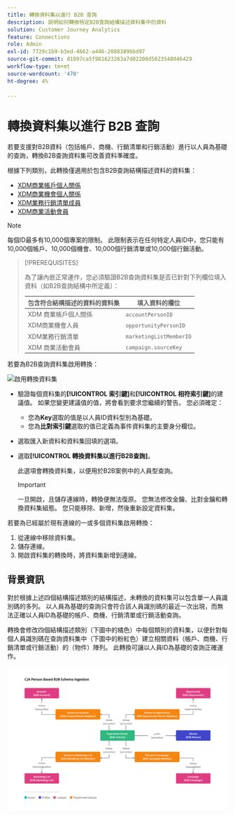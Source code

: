 ```yaml
---
title: 轉換資料集以進行 B2B 查詢
description: 說明如何轉換特定B2B查詢結構描述資料集中的資料
solution: Customer Journey Analytics
feature: Connections
role: Admin
exl-id: 7729c1b9-b3ed-4662-a446-2088389bbd97
source-git-commit: d1097ca5f981623283a7d02200d5023548046429
workflow-type: tm+mt
source-wordcount: '470'
ht-degree: 4%

---
```


# 轉換資料集以進行 B2B 查詢

若要支援對B2B資料（包括帳戶、商機、行銷清單和行銷活動）進行以人員為基礎的查詢，轉換B2B查詢資料集可改善資料準確度。

根據下列類別，此轉換僅適用於包含B2B查詢結構描述資料的資料集：

* [XDM商業帳戶個人關係](https://experienceleague.adobe.com/en/docs/experience-platform/xdm/classes/b2b/business-account-person-relation)
* [XDM商業機會個人關係](https://experienceleague.adobe.com/en/docs/experience-platform/xdm/classes/b2b/business-opportunity-person-relation)
* [XDM業務行銷清單成員](https://experienceleague.adobe.com/en/docs/experience-platform/xdm/classes/b2b/business-marketing-list-members)
* [XDM商業活動會員](https://experienceleague.adobe.com/en/docs/experience-platform/xdm/classes/b2b/business-campaign-members)

>[!NOTE]
>
>每個ID最多有10,000個專案的限制。 此限制表示在任何特定人員ID中，您只能有10,000個帳戶、10,000個機會、10,000個行銷清單或10,000個行銷活動。

>[!PREREQUISITES]
>
>為了讓內嵌正常運作，您必須驗證B2B查詢資料集是否已針對下列欄位填入資料（如B2B查詢結構中所定義）：
>
>| 包含符合結構描述的資料的資料集 | 填入資料的欄位 |
>|---|---|
>| XDM 商業帳戶個人關係 | `accountPersonID` |
>| XDM商業機會人員 | `opportunityPersonID` |
>| XDM業務行銷清單 | `marketingListMemberID` |
>| XDM 商業活動會員 | `campaign.sourceKey` |
>

若要為B2B查詢資料集啟用轉換：

![啟用轉換資料集](/help/connections/assets/transform.gif)

* 驗證每個資料集的&#x200B;**[!UICONTROL 索引鍵]**&#x200B;和&#x200B;**[!UICONTROL 相符索引鍵]**&#x200B;的建議值。 如果您變更建議值的值，將會看到要求您繼續的警告。 您必須確定：

   * 您為&#x200B;**Key**&#x200B;選取的值是以人員ID資料型別為基礎。
   * 您為&#x200B;**比對索引鍵**&#x200B;選取的值已定義為事件資料集的主要身分欄位。

* 選取匯入新資料和資料集回填的選項。

* 選取&#x200B;**[!UICONTROL 轉換資料集以進行B2B查詢]**。

  此選項會轉換資料集，以便用於B2B案例中的人員型查詢。


  >[!IMPORTANT]
  >
  >一旦開啟，且儲存連線時，轉換便無法復原。 您無法修改金鑰、比對金鑰和轉換資料集組態。 您只能移除、新增，然後重新設定資料集。

若要為已經屬於現有連線的一或多個資料集啟用轉換：

1. 從連線中移除資料集。
1. 儲存連線。
1. 開啟資料集的轉換時，將資料集新增到連線。

## 背景資訊

對於根據上述四個結構描述類別的結構描述，未轉換的資料集可以包含單一人員識別碼的多列。 以人員為基礎的查詢只會符合該人員識別碼的最近一次出現，而無法正確以人員ID為基礎的帳戶、商機、行銷清單或行銷活動查詢。

轉換會修改四個結構描述類別（下圖中的橘色）中每個類別的資料集，以便針對每個人員識別碼在查詢資料集中（下圖中的粉紅色）建立相關資料（帳戶、商機、行銷清單或行銷活動）的（物件）陣列。 此轉換可讓以人員ID為基礎的查詢正確運作。

![B2B結構描述](./assets/b2b-schemas.svg)
